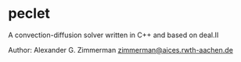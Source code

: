 # peclet
A convection-diffusion solver written in C++ and based on deal.II

Author: Alexander G. Zimmerman <zimmerman@aices.rwth-aachen.de>

